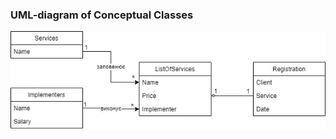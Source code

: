 ### UML-diagram of Conceptual Classes
![](https://github.com/OP-NC-EduCentre/bondarenko/blob/3-tasks-of-laboratory-work-2/1.1-ConceptualClasses/Bondarenko_uml.jpg)
